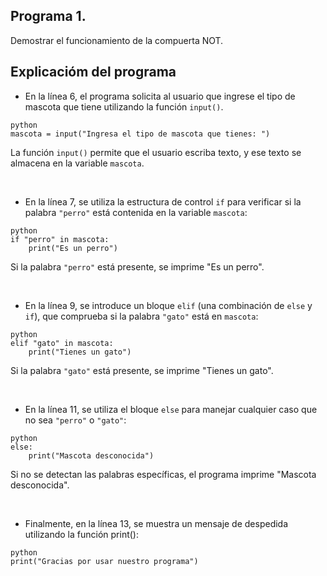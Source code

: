 ## Programa 1.
Demostrar el funcionamiento de la compuerta NOT.

## Explicacióm del programa
* En la línea 6, el programa solicita al usuario que ingrese el tipo de mascota que tiene utilizando la función `input()`.
```
python
mascota = input("Ingresa el tipo de mascota que tienes: ")
```
La función `input()` permite que el usuario escriba texto, y ese texto se almacena en la variable `mascota`.

<br/>

* En la línea 7, se utiliza la estructura de control `if` para verificar si la palabra `"perro"` está contenida en la variable `mascota`:
```
python
if "perro" in mascota:
    print("Es un perro")
```
Si la palabra `"perro"` está presente, se imprime "Es un perro".

<br/>

* En la línea 9, se introduce un bloque `elif` (una combinación de `else` y `if`), que comprueba si la palabra `"gato"` está en `mascota`:
```
python
elif "gato" in mascota:
    print("Tienes un gato")
```
Si la palabra `"gato"` está presente, se imprime "Tienes un gato".

<br/>

* En la línea 11, se utiliza el bloque `else` para manejar cualquier caso que no sea `"perro"` o `"gato"`:
```
python
else:
    print("Mascota desconocida")
```
Si no se detectan las palabras específicas, el programa imprime "Mascota desconocida".

<br/>

* Finalmente, en la línea 13, se muestra un mensaje de despedida utilizando la función print():
```
python
print("Gracias por usar nuestro programa")
```
